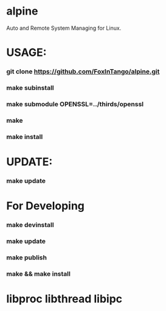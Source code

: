 # alpine
Auto and Remote System Managing for Linux.

# USAGE:
###  git clone https://github.com/FoxInTango/alpine.git
###  make subinstall
###  make submodule OPENSSL=../thirds/openssl
###  make 
###  make install

# UPDATE:
###  make update

# For Developing
###  make devinstall 
###  make update
###  make publish

###  make && make install

# libproc libthread libipc